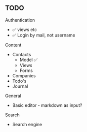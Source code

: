 TODO
---

Authentication

* ✅ views etc
* ✅ Login by mail, not username

Content

* Contacts
  * Model ✅
  * Views
  * Forms
* Companies
* Todo's
* Journal

General

* Basic editor - markdown as input?

Search

* Search engine
